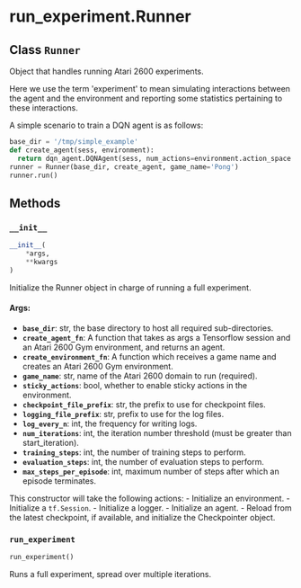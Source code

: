 <div itemscope itemtype="http://developers.google.com/ReferenceObject">
<meta itemprop="name" content="run_experiment.Runner" />
<meta itemprop="path" content="stable" />
<meta itemprop="property" content="__init__"/>
<meta itemprop="property" content="run_experiment"/>
</div>

# run_experiment.Runner

## Class `Runner`

Object that handles running Atari 2600 experiments.

Here we use the term 'experiment' to mean simulating interactions between the
agent and the environment and reporting some statistics pertaining to these
interactions.

A simple scenario to train a DQN agent is as follows:

```python
base_dir = '/tmp/simple_example'
def create_agent(sess, environment):
  return dqn_agent.DQNAgent(sess, num_actions=environment.action_space.n)
runner = Runner(base_dir, create_agent, game_name='Pong')
runner.run()
```

## Methods

<h3 id="__init__"><code>__init__</code></h3>

```python
__init__(
    *args,
    **kwargs
)
```

Initialize the Runner object in charge of running a full experiment.

#### Args:

*   <b>`base_dir`</b>: str, the base directory to host all required
    sub-directories.
*   <b>`create_agent_fn`</b>: A function that takes as args a Tensorflow session
    and an Atari 2600 Gym environment, and returns an agent.
*   <b>`create_environment_fn`</b>: A function which receives a game name and
    creates an Atari 2600 Gym environment.
*   <b>`game_name`</b>: str, name of the Atari 2600 domain to run (required).
*   <b>`sticky_actions`</b>: bool, whether to enable sticky actions in the
    environment.
*   <b>`checkpoint_file_prefix`</b>: str, the prefix to use for checkpoint
    files.
*   <b>`logging_file_prefix`</b>: str, prefix to use for the log files.
*   <b>`log_every_n`</b>: int, the frequency for writing logs.
*   <b>`num_iterations`</b>: int, the iteration number threshold (must be
    greater than start_iteration).
*   <b>`training_steps`</b>: int, the number of training steps to perform.
*   <b>`evaluation_steps`</b>: int, the number of evaluation steps to perform.
*   <b>`max_steps_per_episode`</b>: int, maximum number of steps after which an
    episode terminates.

This constructor will take the following actions: - Initialize an environment. -
Initialize a `tf.Session`. - Initialize a logger. - Initialize an agent. -
Reload from the latest checkpoint, if available, and initialize the Checkpointer
object.

<h3 id="run_experiment"><code>run_experiment</code></h3>

```python
run_experiment()
```

Runs a full experiment, spread over multiple iterations.

